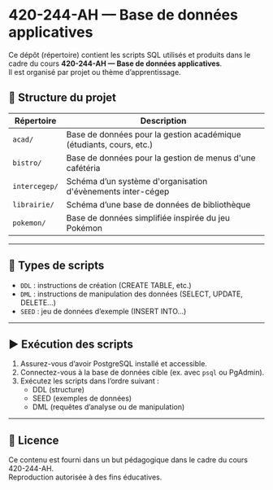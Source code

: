 # 420-244-AH — Base de données applicatives  

Ce dépôt (répertoire) contient les scripts SQL utilisés et produits dans le cadre du cours **420-244-AH — Base de données applicatives**.  
Il est organisé par projet ou thème d’apprentissage.


## 📁 Structure du projet

| Répertoire    | Description |
|---------------|-------------|
| `acad/`       | Base de données pour la gestion académique (étudiants, cours, etc.) |
| `bistro/`     | Base de données pour la gestion de menus d'une cafétéria |
| `intercegep/` | Schéma d’un système d'organisation d'évènements inter-cégep |
| `librairie/`  | Schéma d’une base de données de bibliothèque |
| `pokemon/`    | Base de données simplifiée inspirée du jeu Pokémon |

---

## 📜 Types de scripts

- `DDL` : instructions de création (CREATE TABLE, etc.)
- `DML` : instructions de manipulation des données (SELECT, UPDATE, DELETE...)
- `SEED` : jeu de données d’exemple (INSERT INTO...)

---

## ▶️ Exécution des scripts

1. Assurez-vous d’avoir PostgreSQL installé et accessible.
2. Connectez-vous à la base de données cible (ex. avec `psql` ou PgAdmin).
3. Exécutez les scripts dans l’ordre suivant :
   - DDL (structure)
   - SEED (exemples de données)
   - DML (requêtes d’analyse ou de manipulation)

---

## 📄 Licence

Ce contenu est fourni dans un but pédagogique dans le cadre du cours 420-244-AH.  
Reproduction autorisée à des fins éducatives.
